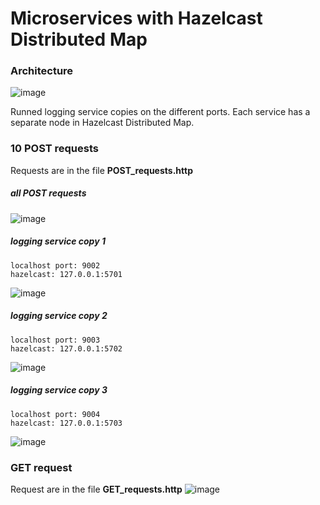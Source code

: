 # Microservices with Hazelcast Distributed Map

### Architecture
![image](https://user-images.githubusercontent.com/60771374/170538654-9d4c1514-0bb9-436f-885c-3705d4731e2c.png)

Runned logging service copies on the different ports. Each service has a separate node in Hazelcast Distributed Map.

### 10 POST requests
Requests are in the file **POST_requests.http**

##### all POST requests
![image](https://user-images.githubusercontent.com/60771374/170539017-70c05506-9978-4beb-88ea-bd9096520f9f.png)

##### logging service copy 1
```
localhost port: 9002
hazelcast: 127.0.0.1:5701
```
![image](https://user-images.githubusercontent.com/60771374/170539620-cf0aa963-fccb-407e-a38c-88020fe1c03a.png)


##### logging service copy 2
```
localhost port: 9003
hazelcast: 127.0.0.1:5702
```
![image](https://user-images.githubusercontent.com/60771374/170539651-305251d0-6b56-444c-ab41-8173ec21d936.png)


##### logging service copy 3
```
localhost port: 9004
hazelcast: 127.0.0.1:5703
```
![image](https://user-images.githubusercontent.com/60771374/170539702-c1b1d9e0-17e8-4c9f-9993-2c71d3260d6b.png)

### GET request
Request are in the file **GET_requests.http**
![image](https://user-images.githubusercontent.com/60771374/170539970-f2f1fc39-ca50-4486-81f8-b7bfdca9ddb6.png)

